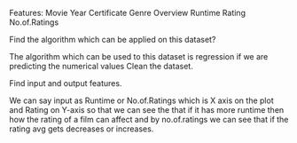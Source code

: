 
Features:
Movie	Year	Certificate	Genre	Overview	Runtime	Rating	No.of.Ratings



Find the algorithm which can be applied on this dataset?

The algorithm which can be used to this dataset is regression if we are predicting the numerical values
Clean the dataset.

Find input and output features.

We can say input as Runtime or No.of.Ratings which is X axis on the plot and Rating on Y-axis so that we can see the that if it has more runtime then how the rating of a film can affect and by no.of.ratings we can see that if the rating avg gets decreases or increases.
